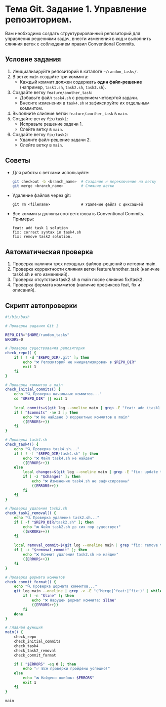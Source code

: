 # Тема Git. Задание 1. Управление репозиторием.

Вам необходимо создать структурированный репозиторий для управления решениями задач, внести изменения в код и выполнить слияния веток с соблюдением правил Conventional Commits.

## Условие задания

1. Инициализируйте репозиторий в каталоге `~/random_tasks/`.
2. В ветке `main` создайте три коммита:
   - Каждый коммит должен содержать **один файл-решение** (например, `task1.sh`, `task2.sh`, `task3.sh`).
3. Создайте ветку `feature/another_task`:
   - Добавьте файл `task4.sh` с решением четвертой задачи.
   - Внесите изменения в `task4.sh` и зафиксируйте их отдельным коммитом.
4. Выполните слияние ветки `feature/another_task` в `main`.
5. Создайте ветку `fix/task1`:
   - Исправьте решение задачи 1.
   - Слейте ветку в `main`.
6. Создайте ветку `fix/task2`:
   - Удалите файл-решение задачи 2.
   - Слейте ветку в `main`.

## Советы

- Для работы с ветками используйте:
  ```bash
  git checkout -b <branch_name>  # Создание и переключение на ветку
  git merge <branch_name>        # Слияние ветки
  ```
- Удаление файлов через git:
    ```
    git rm <filename>              # Удаление файла с фиксацией
    ```
- Все коммиты должны соответствовать Conventional Commits. Примеры:
    ```
    feat: add task 1 solution
    fix: correct syntax in task4.sh
    fix: remove task2 solution.
    ```

## Автоматическая проверка

1. Проверка наличия трех исходных файлов-решений в истории main.
2. Проверка корректности слияния ветки feature/another_task (наличие task4.sh и его изменений).
3. Проверка отсутствия task2.sh в main после слияния fix/task2.
4. Проверка формата коммитов (наличие префиксов feat, fix и описаний).

## Скрипт автопроверки

```bash
#!/bin/bash

# Проверка задания Git 1

REPO_DIR="$HOME/random_tasks"
ERRORS=0

# Проверка существования репозитория
check_repo() {
    if [ ! -d "$REPO_DIR/.git" ]; then
        echo "❌ Репозиторий не инициализирован в $REPO_DIR"
        exit 1
    fi
}

# Проверка коммитов в main
check_initial_commits() {
    echo "🔍 Проверка начальных коммитов..."
    cd "$REPO_DIR" || exit 1
    
    local commits=$(git log --oneline main | grep -E "feat: add (task1|task2|task3)\.sh" | wc -l)
    if [ "$commits" -ne 3 ]; then
        echo "❌ Не найдено 3 корректных коммитов в main"
        ((ERRORS++))
    fi
}

# Проверка task4.sh
check_task4() {
    echo "🔍 Проверка task4.sh..."
    if [ ! -f "$REPO_DIR/task4.sh" ]; then
        echo "❌ Файл task4.sh не найден"
        ((ERRORS++))
    else
        local changes=$(git log --oneline main | grep -E "fix: update task4 script")
        if [ -z "$changes" ]; then
            echo "❌ Изменения task4.sh не зафиксированы"
            ((ERRORS++))
        fi
    fi
}

# Проверка удаления task2.sh
check_task2_removal() {
    echo "🔍 Проверка удаления task2.sh..."
    if [ -f "$REPO_DIR/task2.sh" ]; then
        echo "❌ Файл task2.sh до сих пор существует"
        ((ERRORS++))
    fi
    
    local removal_commit=$(git log --oneline main | grep "fix: remove task2 solution")
    if [ -z "$removal_commit" ]; then
        echo "❌ Коммит удаления task2.sh не найден"
        ((ERRORS++))
    fi
}

# Проверка формата коммитов
check_commit_format() {
    echo "🔍 Проверка формата коммитов..."
    git log main --oneline | grep -v -E "(^Merge|^feat:|^fix:)" | while read -r line; do
        if [ -n "$line" ]; then
            echo "❌ Нарушен формат коммита: $line"
            ((ERRORS++))
        fi
    done
}

# Главная функция
main() {
    check_repo
    check_initial_commits
    check_task4
    check_task2_removal
    check_commit_format

    if [ "$ERRORS" -eq 0 ]; then
        echo "✅ Все проверки пройдены успешно!"
    else
        echo "❌ Найдено ошибок: $ERRORS"
        exit 1
    fi
}

main
```
